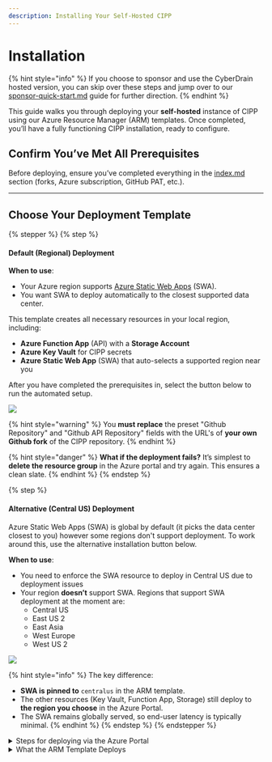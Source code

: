 ```yaml
---
description: Installing Your Self-Hosted CIPP
---
```


# Installation

{% hint style="info" %}
If you choose to sponsor and use the CyberDrain hosted version, you can skip over these steps and jump over to our [sponsor-quick-start.md](../resources/sponsor-quick-start.md "mention") guide for further direction.
{% endhint %}

This guide walks you through deploying your **self-hosted** instance of CIPP using our Azure Resource Manager (ARM) templates. Once completed, you’ll have a fully functioning CIPP installation, ready to configure.

## Confirm You’ve Met All Prerequisites

Before deploying, ensure you’ve completed everything in the [index.md](index.md "mention") section (forks, Azure subscription, GitHub PAT, etc.).

***

## Choose Your Deployment Template

{% stepper %}
{% step %}
#### Default (Regional) Deployment

**When to use**:

* Your Azure region supports [Azure Static Web Apps](https://learn.microsoft.com/azure/static-web-apps/) (SWA).
* You want SWA to deploy automatically to the closest supported data center.

This template creates all necessary resources in your local region, including:

* **Azure Function App** (API) with a **Storage Account**
* **Azure Key Vault** for CIPP secrets
* **Azure Static Web App** (SWA) that auto-selects a supported region near you

After you have completed the prerequisites in, select the button below to run the automated setup.

[![](https://aka.ms/deploytoazurebutton)](https://portal.azure.com/#create/Microsoft.Template/uri/https%3A%2F%2Fraw.githubusercontent.com%2FKelvinTegelaar%2FCIPP%2Fdev%2Fdeployment%2FAzureDeploymentTemplate.json)

{% hint style="warning" %}
You **must replace** the preset "Github Repository" and "Github API Repository" fields with the URL's of **your own Github fork** of the CIPP repository.
{% endhint %}

{% hint style="danger" %}
**What if the deployment fails?** It’s simplest to **delete the resource group** in the Azure portal and try again. This ensures a clean slate.
{% endhint %}
{% endstep %}

{% step %}
#### Alternative (Central US) Deployment

Azure Static Web Apps (SWA) is global by default (it picks the data center closest to you) however some regions don't support deployment. To work around this, use the alternative installation button below.

**When to use**:

* You need to enforce the SWA resource to deploy in Central US due to deployment issues
* Your region **doesn’t** support SWA. Regions that support SWA deployment at the moment are:
  * Central US
  * East US 2
  * East Asia
  * West Europe
  * West US 2

[![](https://aka.ms/deploytoazurebutton)](https://portal.azure.com/#create/Microsoft.Template/uri/https%3A%2F%2Fraw.githubusercontent.com%2FKelvinTegelaar%2FCIPP%2Fdev%2Fdeployment%2FAzureDeploymentTemplate_regionoptions.json)

{% hint style="info" %}
The key difference:

* **SWA is pinned to** `centralus` in the ARM template.
* The other resources (Key Vault, Function App, Storage) still deploy to **the region you choose** in the Azure Portal.
* The SWA remains globally served, so end-user latency is typically minimal.
{% endhint %}
{% endstep %}
{% endstepper %}

<details>

<summary>Steps for deploying via the Azure Portal</summary>

1. **Open the Template**
   * Click the **Deploy to Azure** button above based on your deployment needs.
   * The Azure Portal will load a “Custom deployment” form.
2. **Fill in Deployment Parameters**
   * **GitHub Repository**: Replace the default with **your fork** of the CIPP frontend repo.
   * **GitHub Token**: Paste your **Personal Access Token**. (Make sure it has permissions to access and deploy from your forked repo.)
3. **Select a Region**
   * Choose the region for your Key Vault, Function App, and Storage.
   * **Note**: If you’re using the Alternative (Central US) template, SWA will still deploy in `centralus` automatically, but the rest of your resources honor this selected region.
4. **Review + Create**
   * Check your settings, especially the repository URLs.
   * Click **Review + create**, wait for validation, then **Create**.
5. **Wait for Completion**
   * You can monitor progress in the Azure Portal’s **Notifications**.
   * If it fails, **delete the resource group** and try again for a clean slate.
6. **Verify Your Deployment**
   * **Navigate to the Resource Group** to check that the resources (Key Vault, Function App, Storage, SWA) exist.
   * **Open the Static Web App** and locate the “Primary endpoint” or “URL” field in the SWA resource. Browse to it. If everything’s working, you’ll see the CIPP login screen

</details>

<details>

<summary>What the ARM Template Deploys</summary>

Both templates create these resources (unless otherwise noted):

* **Key Vault**
  * Stores sensitive data like `applicationid`, `applicationsecret`, `refreshtoken`, and `tenantid`.
* **Azure Function App**
  * Hosts the CIPP-API, deployed via a zip package in Azure Storage (`latest.zip` from cipp-api releases).
  * Uses a System-Assigned Managed Identity for secure operations.
* **Storage Account**
  * Required for the Function App’s logs and file storage.
* **App Service Plan**
  * A **Y1 (Consumption)** plan to keep Function App costs low.
* **Static Web App (SWA)**
  * Hosts the frontend (CIPP React app).
  * Defaults to a global distribution, unless you use the Alternative template pinned to `centralus`.

</details>

